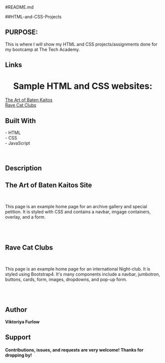 #README.md

##HTML-and-CSS-Projects

<h2>PURPOSE:</h2>

<p>This is where I will show my HTML and CSS projects/assignments done for my bootcamp at The Tech Academy.</p>


## Links

<h1 align="center">Sample HTML and CSS websites:</h1>

[The Art of Baten Kaitos](https://github.com/SassyCatSlaps/HTML-and-CSS-Projects/blob/main/Basic_HTML_and_CSS/Project/The%20Art%20of%20Baten%20Kaitos.html)
<br>
[Rave Cat Clubs](https://github.com/SassyCatSlaps/HTML-and-CSS-Projects/tree/main/bootstrap4_project)
<br>


<!-- ## Screenshots | screen shots and links coming soon -->

## Built With

<p>
- HTML<br>
- CSS<br>
- JavaScript
<p><br>

## Description

<h2>The Art of Baten Kaitos Site</h2>
<br>
<p>This page is an example home page for an archive gallery and special petition.
It is styled with CSS and contains a navbar, imgage containers, overlay, and a form.
</p>
<br>
<br>

<h2>Rave Cat Clubs</h2>
<br>
<p>This page is an example home page for an international Night-club. It is styled
using Bootstrap4. It's many components include a navbar, jumbotron, buttons, cards,
form, images, dropdowns, and pop-up form.
<p>
<br>
<br>

## Author

**Viktoriya Furlow**

## Support

<h4>Contributions, issues, and requests are very welcome!
Thanks for dropping by!</h4>
